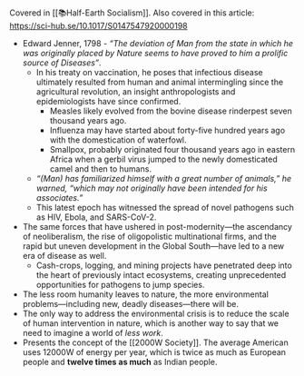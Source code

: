 Covered in [[📚Half-Earth Socialism]].
Also covered in this article: https://sci-hub.se/10.1017/S0147547920000198

- Edward Jenner, 1798 - *“The deviation of Man from the state in which he was originally placed by Nature seems to have proved to him a prolific source of Diseases”*.
	- In his treaty on vaccination, he poses that infectious disease ultimately resulted from human and animal intermingling since the agricultural revolution, an insight anthropologists and epidemiologists have since confirmed.
		- Measles likely evolved from the bovine disease rinderpest seven thousand years ago.
		- Influenza may have started about forty-five hundred years ago with the domestication of waterfowl.
		- Smallpox, probably originated four thousand years ago in eastern Africa when a gerbil virus jumped to the newly domesticated camel and then to humans.
	- *“(Man) has familiarized himself with a great number of animals,” he warned, “which may not originally have been intended for his associates.”*
	- This latest epoch has witnessed the spread of novel pathogens such as HIV, Ebola, and SARS-CoV-2.
- The same forces that have ushered in post-modernity—the ascendancy of neoliberalism, the rise of oligopolistic multinational firms, and the rapid but uneven development in the Global South—have led to a new era of disease as well.
	- Cash-crops, logging, and mining projects have penetrated deep into the heart of previously intact ecosystems, creating unprecedented opportunities for pathogens to jump species.
- The less room humanity leaves to nature, the more environmental problems—including new, deadly diseases—there will be.
- The only way to address the environmental crisis is to reduce the scale of human intervention in nature, which is another way to say that we need to imagine a world of *less work*.
- Presents the concept of the [[2000W Society]]. The average American uses 12000W of energy per year, which is twice as much as European people and **twelve times as much** as Indian people.

